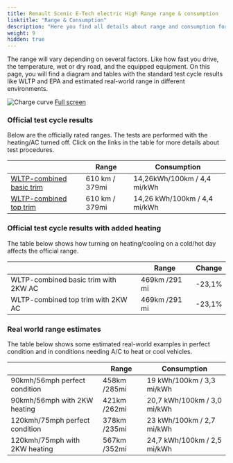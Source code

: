 ```yaml
---
title: Renault Scenic E-Tech electric High Range range & consumption
linktitle: "Range & Consumption"
description: "Here you find all details about range and consumption for Renault Scenic E-Tech electric High Range."
weight: 9
hidden: true
---
```

<!-- markdownlint-disable MD033 -->
<object type="image/svg+xml" data="../modelnavigation.svg"></object>

The range will vary depending on several factors. Like how fast you drive, the temperature, wet or dry road, and the equipped equipment. On this page, you will find a diagram and tables with the standard test cycle results like WLTP and EPA and estimated real-world range in different environments. 

![Charge curve](../range.svg  "Range information")
[Full screen](../range.svg)

### Official test cycle results

Below are the officially rated ranges. The tests are performed with the heating/AC turned off. Click on the links in the table for more details about test procedures. 

| | Range  | Consumption  |
|----|-----|------|
| [WLTP-combined basic trim](../../../../../guides/understandingrange/wltp/) | 610 km / 379mi |14,26kWh/100km / 4,4 mi/kWh | 
| [WLTP-combined top trim](../../../../../guides/understandingrange/wltp/) | 610 km / 379mi | 14,26 kWh/100km / 4,4 mi/kWh | 

### Official test cycle results with added heating

The table below shows how turning on heating/cooling on a cold/hot day affects the official range. 

| | Range  | Change  |
|----|-----|------|
| WLTP-combined basic trim with 2KW AC | 469km /291 mi | -23,1%|
| WLTP-combined top trim with 2KW AC | 469km /291 mi | -23,1%|

### Real world range estimates

The table below shows some estimated real-world examples in perfect condition and in conditions needing A/C to heat or cool vehicles. 

| | Range  | Consumption  |
|----|-----|------|
| 90kmh/56mph perfect condition | 458km /285mi| 19 kWh/100km / 3,3 mi/kWh |
| 90kmh/56mph with 2KW heating | 421km /262mi| 20,7 kWh/100km / 3,0 mi/kWh |
| 120kmh/75mph perfect condition | 378km /235mi| 23 kWh/100km / 2,7 mi/kWh |
| 120kmh/75mph with 2KW heating | 567km /352mi| 24,7 kWh/100km / 2,5 mi/kWh |
